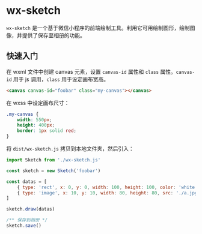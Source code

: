 # wx-sketch

`wx-sketch` 是一个基于微信小程序的前端绘制工具。利用它可用绘制图形，绘制图像，并提供了保存至相册的功能。

## 快速入门

在 wxml 文件中创建 canvas 元素，设置 `canvas-id` 属性和 `class` 属性。`canvas-id` 用于 js 调用，`class` 用于设定画布宽高。

```html
<canvas canvas-id="foobar" class="my-canvas"></canvas>
```

在 wxss 中设定画布尺寸：

```css
.my-canvas {
    width: 550px;
    height: 400px;
    border: 1px solid red;
}
```

将 `dist/wx-sketch.js` 拷贝到本地文件夹，然后引入：

```js
import Sketch from './wx-sketch.js'

const sketch = new Sketch('foobar')

const datas = [
    { type: 'rect', x: 0, y: 0, width: 100, height: 100, color: 'white'  },
    { type: 'image', x: 10, y: 10, width: 80, height: 80, src: './a.jpg' }
]

sketch.draw(datas)

/** 保存到相册 */
sketch.save()
```